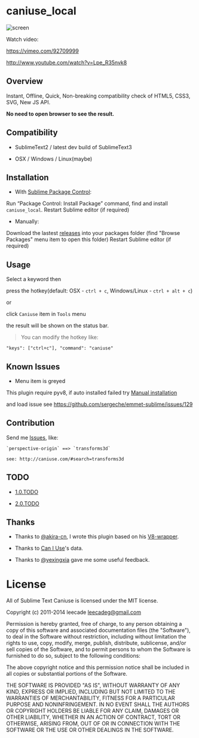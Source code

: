 # caniuse_local

![screen](http://dl.ooxx.org/output-mini.gif)

Watch video:

https://vimeo.com/92709999

http://www.youtube.com/watch?v=Lpe_R35nvk8

## Overview

Instant, Offline, Quick, Non-breaking compatibility check  of HTML5, CSS3, SVG, New JS API.

**No need to open browser to see the result.**

## Compatibility

- SublimeText2 / latest dev build of SublimeText3

- OSX / Windows / Linux(maybe)

## Installation

- With [Sublime Package Control](http://wbond.net/sublime_packages/package_control):

Run “Package Control: Install Package” command, find and install `caniuse_local`.
Restart Sublime editor (if required)

- Manually:

Download the lastest [releases](https://github.com/leecade/caniuse_local/releases) into your packages folder (find "Browse Packages" menu item to open this folder)
Restart Sublime editor (if required)

## Usage

Select a keyword then

press the hotkey(default: OSX - `ctrl + c`, Windows/Linux - `ctrl + alt + c`)

or

click `Caniuse` item in `Tools` menu

the result will be shown on the status bar.

> You can modify the hotkey like:
> 
```
"keys": ["ctrl+c"], "command": "caniuse"
```

## Known Issues

- Menu item is greyed

This plugin require pyv8, if auto installed failed try [Manual installation](https://github.com/emmetio/pyv8-binaries#manual-installation)

and load issue see https://github.com/sergeche/emmet-sublime/issues/129


## Contribution

Send me [Issues](https://github.com/leecade/caniuse_local/issues), like:

```
`perspective-origin` ==> `transforms3d`

see: http://caniuse.com/#search=transforms3d
```

## TODO

- [1.0.TODO](https://github.com/leecade/caniuse_local/blob/master/1.0.TODO)

- [2.0.TODO](https://github.com/leecade/caniuse_local/blob/master/2.0.TODO)

## Thanks

- Thanks to [@akira-cn](https://github.com/akira-cn), I wrote this plugin based on his [V8-wrapper](https://github.com/akira-cn/SublimeJS).

- Thanks to [Can I Use](http://caniuse.com/)'s data.

- Thanks to [@yexingxia](https://github.com/yexingxia) gave me some useful feedback.

License
=======

All of Sublime Text Caniuse is licensed under the MIT license.

Copyright (c) 2011-2014 leecade <leecadeg@gmail.com>

Permission is hereby granted, free of charge, to any person obtaining a copy of this software and associated documentation files (the "Software"), to deal in the Software without restriction, including without limitation the rights to use, copy, modify, merge, publish, distribute, sublicense, and/or sell copies of the Software, and to permit persons to whom the Software is furnished to do so, subject to the following conditions:

The above copyright notice and this permission notice shall be included in all copies or substantial portions of the Software.

THE SOFTWARE IS PROVIDED "AS IS", WITHOUT WARRANTY OF ANY KIND, EXPRESS OR IMPLIED, INCLUDING BUT NOT LIMITED TO THE WARRANTIES OF MERCHANTABILITY, FITNESS FOR A PARTICULAR PURPOSE AND NONINFRINGEMENT. IN NO EVENT SHALL THE AUTHORS OR COPYRIGHT HOLDERS BE LIABLE FOR ANY CLAIM, DAMAGES OR OTHER LIABILITY, WHETHER IN AN ACTION OF CONTRACT, TORT OR OTHERWISE, ARISING FROM, OUT OF OR IN CONNECTION WITH THE SOFTWARE OR THE USE OR OTHER DEALINGS IN THE SOFTWARE.
